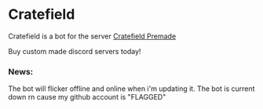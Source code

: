 Cratefield
=====
Cratefield is a bot for the server [Cratefield Premade](https://discord.gg/NS25a5J "Cratefield Premade")

Buy custom made discord servers today!

### News:

The bot will flicker offline and online when i'm updating it.
The bot is current down rn cause my github account is "FLAGGED"